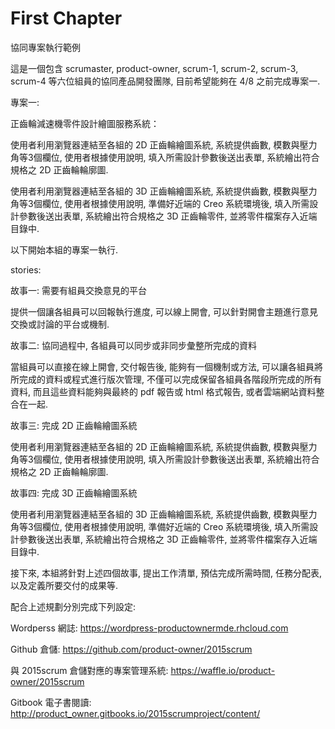 # First Chapter

協同專案執行範例

這是一個包含 scrumaster, product-owner, scrum-1, scrum-2, scrum-3, scrum-4 等六位組員的協同產品開發團隊, 目前希望能夠在 4/8 之前完成專案一.


專案一:

正齒輪減速機零件設計繪圖服務系統：

使用者利用瀏覽器連結至各組的 2D 正齒輪繪圖系統, 系統提供齒數, 模數與壓力角等3個欄位, 使用者根據使用說明, 填入所需設計參數後送出表單, 系統繪出符合規格之 2D 正齒輪輪廓圖.

使用者利用瀏覽器連結至各組的 3D 正齒輪繪圖系統, 系統提供齒數, 模數與壓力角等3個欄位, 使用者根據使用說明, 準備好近端的 Creo 系統環境後, 填入所需設計參數後送出表單, 系統繪出符合規格之 3D 正齒輪零件, 並將零件檔案存入近端目錄中.

以下開始本組的專案一執行.

stories:

故事一: 需要有組員交換意見的平台

提供一個讓各組員可以回報執行進度, 可以線上開會, 可以針對開會主題進行意見交換或討論的平台或機制.

故事二: 協同過程中, 各組員可以同步或非同步彙整所完成的資料

當組員可以直接在線上開會, 交付報告後, 能夠有一個機制或方法, 可以讓各組員將所完成的資料或程式進行版次管理, 不僅可以完成保留各組員各階段所完成的所有資料, 而且這些資料能夠與最終的 pdf 報告或 html 格式報告, 或者雲端網站資料整合在一起.

故事三: 完成 2D 正齒輪繪圖系統

使用者利用瀏覽器連結至各組的 2D 正齒輪繪圖系統, 系統提供齒數, 模數與壓力角等3個欄位, 使用者根據使用說明, 填入所需設計參數後送出表單, 系統繪出符合規格之 2D 正齒輪輪廓圖.

故事四: 完成 3D 正齒輪繪圖系統

使用者利用瀏覽器連結至各組的 3D 正齒輪繪圖系統, 系統提供齒數, 模數與壓力角等3個欄位, 使用者根據使用說明, 準備好近端的 Creo 系統環境後, 填入所需設計參數後送出表單, 系統繪出符合規格之 3D 正齒輪零件, 並將零件檔案存入近端目錄中.

接下來, 本組將針對上述四個故事, 提出工作清單, 預估完成所需時間, 任務分配表, 以及定義所要交付的成果等.

配合上述規劃分別完成下列設定:

Wordperss 網誌: https://wordpress-productownermde.rhcloud.com

Github 倉儲: https://github.com/product-owner/2015scrum

與 2015scrum 倉儲對應的專案管理系統: https://waffle.io/product-owner/2015scrum

Gitbook 電子書閱讀: http://product_owner.gitbooks.io/2015scrumproject/content/